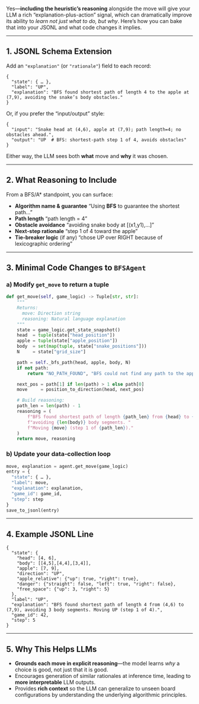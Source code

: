 Yes—**including the heuristic’s reasoning** alongside the move will give your LLM a rich “explanation-plus-action” signal, which can dramatically improve its ability to *learn not just what to do, but why*. Here’s how you can bake that into your JSONL and what code changes it implies.

---

## 1. JSONL Schema Extension

Add an `"explanation"` (or `"rationale"`) field to each record:

```jsonl
{
  "state": { … },
  "label": "UP",
  "explanation": "BFS found shortest path of length 4 to the apple at (7,9), avoiding the snake’s body obstacles."
}
```

Or, if you prefer the “input/output” style:

```jsonl
{
  "input": "Snake head at (4,6), apple at (7,9); path length=4; no obstacles ahead.",
  "output": "UP  # BFS: shortest‐path step 1 of 4, avoids obstacles"
}
```

Either way, the LLM sees both **what** move and **why** it was chosen.

---

## 2. What Reasoning to Include

From a BFS/A\* standpoint, you can surface:

* **Algorithm name & guarantee**
  “Using **BFS** to guarantee the shortest path…”
* **Path length**
  “path length = 4”
* **Obstacle avoidance**
  “avoiding snake body at \[(x1,y1),…]”
* **Next‐step rationale**
  “step 1 of 4 toward the apple”
* **Tie‐breaker logic** (if any)
  “chose UP over RIGHT because of lexicographic ordering”

---

## 3. Minimal Code Changes to `BFSAgent`

### a) Modify `get_move` to return a tuple

```python
def get_move(self, game_logic) -> Tuple[str, str]:
    """
    Returns:
      move: Direction string
      reasoning: Natural language explanation
    """
    state = game_logic.get_state_snapshot()
    head  = tuple(state["head_position"])
    apple = tuple(state["apple_position"])
    body  = set(map(tuple, state["snake_positions"]))
    N     = state["grid_size"]

    path = self._bfs_path(head, apple, body, N)
    if not path:
        return "NO_PATH_FOUND", "BFS could not find any path to the apple."

    next_pos = path[1] if len(path) > 1 else path[0]
    move     = position_to_direction(head, next_pos)

    # Build reasoning:
    path_len = len(path) - 1
    reasoning = (
        f"BFS found shortest path of length {path_len} from {head} to {apple}, "
        f"avoiding {len(body)} body segments. "
        f"Moving {move} (step 1 of {path_len})."
    )
    return move, reasoning
```

### b) Update your data‐collection loop

```python
move, explanation = agent.get_move(game_logic)
entry = {
  "state": { … },
  "label": move,
  "explanation": explanation,
  "game_id": game_id,
  "step": step
}
save_to_jsonl(entry)
```

---

## 4. Example JSONL Line

```jsonl
{
  "state": {
    "head": [4, 6],
    "body": [[4,5],[4,4],[3,4]],
    "apple": [7, 9],
    "direction": "UP",
    "apple_relative": {"up": true, "right": true},
    "danger": {"straight": false, "left": true, "right": false},
    "free_space": {"up": 3, "right": 5}
  },
  "label": "UP",
  "explanation": "BFS found shortest path of length 4 from (4,6) to (7,9), avoiding 3 body segments. Moving UP (step 1 of 4).",
  "game_id": 42,
  "step": 5
}
```

---

## 5. Why This Helps LLMs

* **Grounds each move in explicit reasoning**—the model learns *why* a choice is good, not just that it is good.
* Encourages generation of similar rationales at inference time, leading to **more interpretable** LLM outputs.
* Provides **rich context** so the LLM can generalize to unseen board configurations by understanding the underlying algorithmic principles.
